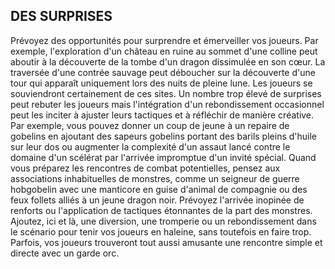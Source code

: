 ## DES SURPRISES

Prévoyez des opportunités pour surprendre et émerveiller
vos joueurs. Par exemple, l'exploration d'un château en ruine
au sommet d'une colline peut aboutir à la découverte de la
tombe d'un dragon dissimulée en son cœur. La traversée
d'une contrée sauvage peut déboucher sur la découverte
d'une tour qui apparaît uniquement lors des nuits de pleine
lune. Les joueurs se souviendront certainement de ces sites.
Un nombre trop élevé de surprises peut rebuter les
joueurs mais l'intégration d'un rebondissement occasionnel
peut les inciter à ajuster leurs tactiques et à réfléchir de
manière créative. Par exemple, vous pouvez donner un coup
de jeune à un repaire de gobelins en ajoutant des sapeurs
gobelins portant des barils pleins d'huile sur leur dos ou
augmenter la complexité d'un assaut lancé contre le domaine
d'un scélérat par l'arrivée impromptue d'un invité spécial.
Quand vous préparez les rencontres de combat
potentielles, pensez aux associations inhabituelles de
monstres, comme un seigneur de guerre hobgobelin avec
une manticore en guise d'animal de compagnie ou des
feux follets alliés à un jeune dragon noir. Prévoyez l'arrivée
inopinée de renforts ou l'application de tactiques étonnantes
de la part des monstres. Ajoutez, ici et là, une diversion, une
tromperie ou un rebondissement dans le scénario pour tenir
vos joueurs en haleine, sans toutefois en faire trop. Parfois,
vos joueurs trouveront tout aussi amusante une rencontre
simple et directe avec un garde orc.
